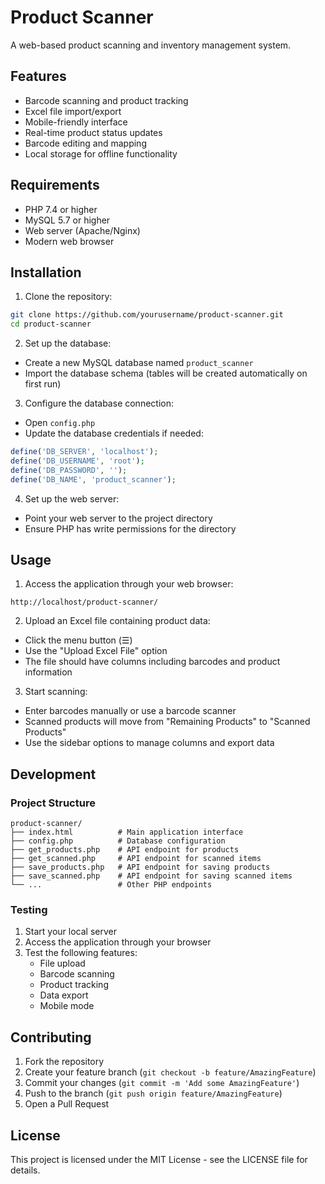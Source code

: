 # Product Scanner

A web-based product scanning and inventory management system.

## Features

- Barcode scanning and product tracking
- Excel file import/export
- Mobile-friendly interface
- Real-time product status updates
- Barcode editing and mapping
- Local storage for offline functionality

## Requirements

- PHP 7.4 or higher
- MySQL 5.7 or higher
- Web server (Apache/Nginx)
- Modern web browser

## Installation

1. Clone the repository:
```bash
git clone https://github.com/yourusername/product-scanner.git
cd product-scanner
```

2. Set up the database:
- Create a new MySQL database named `product_scanner`
- Import the database schema (tables will be created automatically on first run)

3. Configure the database connection:
- Open `config.php`
- Update the database credentials if needed:
```php
define('DB_SERVER', 'localhost');
define('DB_USERNAME', 'root');
define('DB_PASSWORD', '');
define('DB_NAME', 'product_scanner');
```

4. Set up the web server:
- Point your web server to the project directory
- Ensure PHP has write permissions for the directory

## Usage

1. Access the application through your web browser:
```
http://localhost/product-scanner/
```

2. Upload an Excel file containing product data:
- Click the menu button (☰)
- Use the "Upload Excel File" option
- The file should have columns including barcodes and product information

3. Start scanning:
- Enter barcodes manually or use a barcode scanner
- Scanned products will move from "Remaining Products" to "Scanned Products"
- Use the sidebar options to manage columns and export data

## Development

### Project Structure
```
product-scanner/
├── index.html          # Main application interface
├── config.php          # Database configuration
├── get_products.php    # API endpoint for products
├── get_scanned.php     # API endpoint for scanned items
├── save_products.php   # API endpoint for saving products
├── save_scanned.php    # API endpoint for saving scanned items
└── ...                 # Other PHP endpoints
```

### Testing
1. Start your local server
2. Access the application through your browser
3. Test the following features:
   - File upload
   - Barcode scanning
   - Product tracking
   - Data export
   - Mobile mode

## Contributing

1. Fork the repository
2. Create your feature branch (`git checkout -b feature/AmazingFeature`)
3. Commit your changes (`git commit -m 'Add some AmazingFeature'`)
4. Push to the branch (`git push origin feature/AmazingFeature`)
5. Open a Pull Request

## License

This project is licensed under the MIT License - see the LICENSE file for details. 